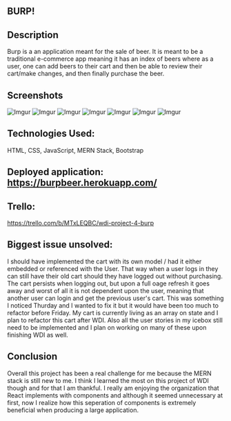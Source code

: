 ## BURP!


## Description
Burp is a an application meant for the sale of beer. It is meant to be a traditional e-commerce app meaning it has an index of beers where as a user, one can add beers to their cart and then be able to review their cart/make changes, and then finally purchase the beer. 

## Screenshots
![Imgur](https://i.imgur.com/gEowG8c.jpg)
![Imgur](https://i.imgur.com/obA65rl.jpg)
![Imgur](https://i.imgur.com/TqJjoyZ.png)
![Imgur](https://i.imgur.com/PGRcx2l.jpg)
![Imgur](https://i.imgur.com/knVqtX2.png)
![Imgur](https://i.imgur.com/WY9tfPt.png)
![Imgur](https://i.imgur.com/U7d5MHg.png)


## Technologies Used: 
HTML, CSS, JavaScript, MERN Stack, Bootstrap


## Deployed application: https://burpbeer.herokuapp.com/


## Trello:
https://trello.com/b/MTxLEQBC/wdi-project-4-burp

## Biggest issue unsolved: 
I should have implemented the cart with its own model / had it either embedded or referenced with the User. That way when a user logs in they can still have their old cart should they have logged out without purchasing. The cart persists when logging out, but upon a full oage refresh it goes away and worst of all it is not dependent upon the user, meaning that another user can login and get the previous user's cart. This was something I noticed Thurday and I wanted to fix it but it would have been too much to refactor before Friday. My cart is currently living as an array on state and I plan to refactor this cart after WDI. Also all the user stories in my icebox still need to be implemented and I plan on working on many of these upon finishing WDI as well. 



## Conclusion
Overall this project has been a real challenge for me because the MERN stack is still new to me. I think I learned the most on this project of WDI though and for that I am thankful. I really am enjoying the organization that React implements with components and although it seemed unnecessary at first, now I realize how this seperation of components is extremely beneficial when producing a large application.